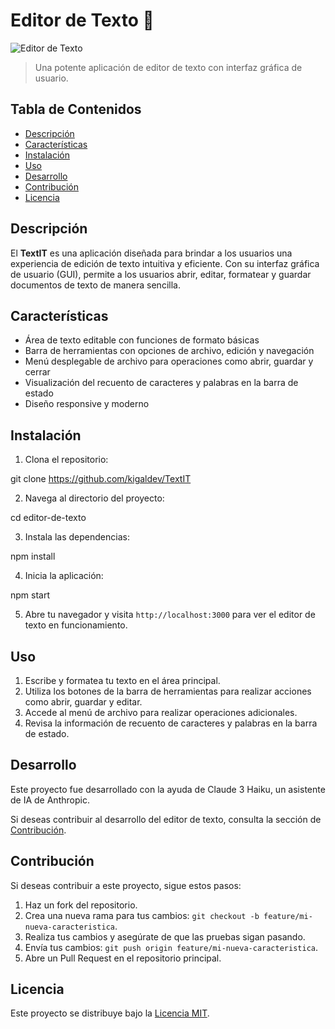 # Editor de Texto 📝

![Editor de Texto](https://via.placeholder.com/600x400)

> Una potente aplicación de editor de texto con interfaz gráfica de usuario.

## Tabla de Contenidos

- [Descripción](#descripción)
- [Características](#características)
- [Instalación](#instalación)
- [Uso](#uso)
- [Desarrollo](#desarrollo)
- [Contribución](#contribución)
- [Licencia](#licencia)

## Descripción

El **TextIT** es una aplicación diseñada para brindar a los usuarios una experiencia de edición de texto intuitiva y eficiente. Con su interfaz gráfica de usuario (GUI), permite a los usuarios abrir, editar, formatear y guardar documentos de texto de manera sencilla.

## Características

- Área de texto editable con funciones de formato básicas
- Barra de herramientas con opciones de archivo, edición y navegación
- Menú desplegable de archivo para operaciones como abrir, guardar y cerrar
- Visualización del recuento de caracteres y palabras en la barra de estado
- Diseño responsive y moderno

## Instalación

1. Clona el repositorio:

git clone https://github.com/kigaldev/TextIT

2. Navega al directorio del proyecto:

cd editor-de-texto

3. Instala las dependencias:

npm install

4. Inicia la aplicación:

npm start

5. Abre tu navegador y visita `http://localhost:3000` para ver el editor de texto en funcionamiento.

## Uso

1. Escribe y formatea tu texto en el área principal.
2. Utiliza los botones de la barra de herramientas para realizar acciones como abrir, guardar y editar.
3. Accede al menú de archivo para realizar operaciones adicionales.
4. Revisa la información de recuento de caracteres y palabras en la barra de estado.

## Desarrollo

Este proyecto fue desarrollado con la ayuda de Claude 3 Haiku, un asistente de IA de Anthropic.

Si deseas contribuir al desarrollo del editor de texto, consulta la sección de [Contribución](#contribución).

## Contribución

Si deseas contribuir a este proyecto, sigue estos pasos:

1. Haz un fork del repositorio.
2. Crea una nueva rama para tus cambios: `git checkout -b feature/mi-nueva-caracteristica`.
3. Realiza tus cambios y asegúrate de que las pruebas sigan pasando.
4. Envía tus cambios: `git push origin feature/mi-nueva-caracteristica`.
5. Abre un Pull Request en el repositorio principal.

## Licencia

Este proyecto se distribuye bajo la [Licencia MIT](LICENSE).